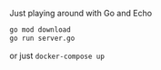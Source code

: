 Just playing around with Go and Echo

```bash
go mod download
go run server.go
```

or just `docker-compose up`
